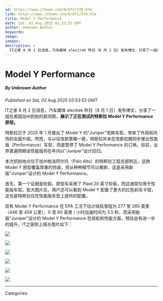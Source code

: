 ```yaml
---
id: https://www.ithome.com/0/872/539.htm
link: https://www.ithome.com/0/872/539.htm
title: Model Y Performance
date: Sat, 02 Aug 2025 02:53:53 GMT
author: Unknown Author
keywords: 
image: 
images: 
description: >
  IT之家 8 月 2 日消息，汽车媒体 electrek 昨日（8 月 1 日）发布博文，分享了一组在美国加州抓拍的路测图，展示了正在测试的特斯拉 Model Y Performance 原型。特斯拉已于 2025 年 1 月推出了 Model Y 的“Juniper”改款车型，带来了外观和内饰的全面升级。然而，与以往改款策略一致，特斯拉并未在改款初期同步推出性能版（Performance）车型，而是暂停了 Model Y Performance 的订单。目前，业界普遍预期该性能版将在年内以“Juniper”设计回归。本次抓拍地点位于加州帕洛阿尔托（Palo Alto）的特斯拉工程总部附近，这款 Model Y 原型覆盖厚重的伪装，但从种种细节可以推断，这是采用新版“Juniper”设计的 Model Y Performance。首先，第一个证据是轮毂，原型车采用了 Plaid 20 英寸轮毂，而这通常仅用于性能版车型。放大图片后，用户还可以看到 Model Y 配备了更大的红色刹车卡钳，这也是特斯拉仅在性能版车型上提供的配置。现有 Model Y Performance 在 EPA 工况下估计续航里程为 277 至 285 英里（446 至 459
---
```

# Model Y Performance
##### By Unknown Author
_Published on Sat, 02 Aug 2025 02:53:53 GMT_

IT之家 8 月 2 日消息，汽车媒体 electrek 昨日（8 月 1 日）发布博文，分享了一组在美国加州抓拍的路测图，**展示了正在测试的特斯拉 Model Y Performance 原型。**

特斯拉已于 2025 年 1 月推出了 Model Y 的“Juniper”改款车型，带来了外观和内饰的全面升级。然而，与以往改款策略一致，特斯拉并未在改款初期同步推出性能版（Performance）车型，而是暂停了 Model Y Performance 的订单。目前，业界普遍预期该性能版将在年内以“Juniper”设计回归。

本次抓拍地点位于加州帕洛阿尔托（Palo Alto）的特斯拉工程总部附近，这款 Model Y 原型覆盖厚重的伪装，但从种种细节可以推断，这是采用新版“Juniper”设计的 Model Y Performance。

首先，第一个证据是轮毂，原型车采用了 Plaid 20 英寸轮毂，而这通常仅用于性能版车型。放大图片后，用户还可以看到 Model Y 配备了更大的红色刹车卡钳，这也是特斯拉仅在性能版车型上提供的配置。

现有 Model Y Performance 在 EPA 工况下估计续航里程为 277 至 285 英里（446 至 459 公里），0 至 60 英里 / 小时加速时间为 3.5 秒，而采用新版“Juniper”设计的 Model Y Performance 在续航和性能方面，预估会有进一步的提升。IT之家附上相关图片如下：

![](https://qimg.ithome.com/newfiles/2025/8/7aef2a64-4b0e-4991-9a99-4a46c0cd35d2.jpg?x-bce-process=image/format,f_auto)

![](https://qimg.ithome.com/newfiles/2025/8/0569e4cf-14eb-4b45-a805-e4d314906cc4.jpg?x-bce-process=image/format,f_auto)

![](https://qimg.ithome.com/newfiles/2025/8/8cbebb71-c7d7-46bd-94e5-71cc36788f77.jpg?x-bce-process=image/format,f_auto)

![](https://qimg.ithome.com/newfiles/2025/8/f1fdbb50-ccda-41e0-a116-2d04d0d988f1.jpg?x-bce-process=image/format,f_auto)

![](https://qimg.ithome.com/newfiles/2025/8/508e13b9-097f-416f-8e92-8db6315435f2.jpg?x-bce-process=image/format,f_auto)

![](https://qimg.ithome.com/newfiles/2025/8/bf11861f-adf9-487b-bd37-9c651a56146c.jpg?x-bce-process=image/format,f_auto)

---
Categories: 